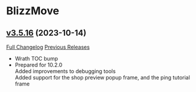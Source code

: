 # BlizzMove

## [v3.5.16](https://github.com/Kiatra/BlizzMove/tree/v3.5.16) (2023-10-14)
[Full Changelog](https://github.com/Kiatra/BlizzMove/compare/v3.5.15...v3.5.16) [Previous Releases](https://github.com/Kiatra/BlizzMove/releases)

- Wrath TOC bump  
- Prepared for 10.2.0  
    Added improvements to debugging tools  
    Added support for the shop preview popup frame, and the ping tutorial frame  
